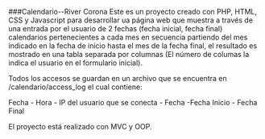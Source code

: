 ###Calendario--River Corona
Este es un proyecto creado con PHP, HTML, CSS y Javascript para desarrollar ua página web que muestra a través de una entrada por el usuario de 2 fechas (fecha inicial, fecha final) calendarios pertenecientes a cada mes en secuencia partiendo del mes indicado en la fecha de inicio hasta el mes de la fecha final, el resultado es mostrado en una tabla separada por columnas (El número de columas la indica el usuario en el formulario inicial).

Todos los accesos se guardan en un archivo que se encuentra en /calendario/access_log el cual contiene:

Fecha - Hora - IP del usuario que se conecta - Fecha -Fecha Inicio - Fecha Final

El proyecto está realizado con MVC y OOP.